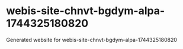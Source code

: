 # webis-site-chnvt-bgdym-alpa-1744325180820
Generated website for webis-site-chnvt-bgdym-alpa-1744325180820
